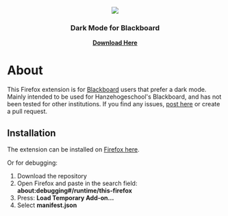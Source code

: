 <p align="center">
  <img src="https://help.blackboard.com/sites/default/files/images/2022-07/Blackboard-transitional-logo-white_small.png"/>
</p>

<h3 align="center">Dark Mode for Blackboard</h3>
<p align="center">
    <a href="https://addons.mozilla.org/en-US/firefox/addon/blackboard-dark-mode/"><strong>Download Here</strong></a>
</p>

# About
This Firefox extension is for [Blackboard](https://www.blackboard.com/) users that prefer a dark mode. Mainly intended to be used for Hanzehogeschool's Blackboard, and has not been tested for other institutions.
If you find any issues, [post here](https://github.com/HeadTriXz/Blackboard-Dark/issues) or create a pull request.

## Installation
The extension can be installed on [Firefox here](https://addons.mozilla.org/en-US/firefox/addon/blackboard-dark-mode/).

Or for debugging:
1. Download the repository
2. Open Firefox and paste in the search field: **about:debugging#/runtime/this-firefox**
3. Press: **Load Temporary Add-on...**
4. Select **manifest.json**